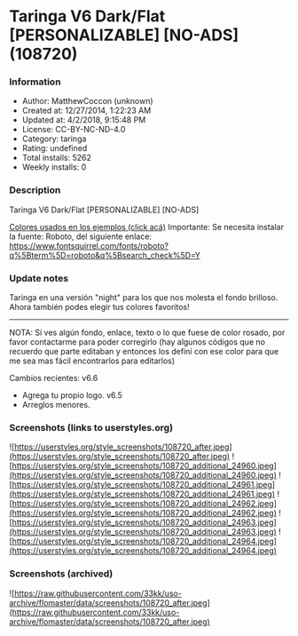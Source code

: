 # Taringa V6 Dark/Flat [PERSONALIZABLE] [NO-ADS] (108720)

### Information
- Author: MatthewCoccon (unknown)
- Created at: 12/27/2014, 1:22:23 AM
- Updated at: 4/2/2018, 9:15:48 PM
- License:  CC-BY-NC-ND-4.0
- Category: taringa
- Rating: undefined
- Total installs: 5262
- Weekly installs: 0


### Description
Taringa V6 Dark/Flat [PERSONALIZABLE] [NO-ADS]


<a href="https://paste2.org/gHc5xFHf">Colores usados en los ejemplos (click acá)</a> 
Importante: Se necesita instalar la fuente: Roboto, del siguiente enlace: https://www.fontsquirrel.com/fonts/roboto?q%5Bterm%5D=roboto&q%5Bsearch_check%5D=Y

### Update notes
Taringa en una versión "night" para los que nos molesta el fondo brilloso. 
Ahora también podes elegir tus colores favoritos!
_____________________________________________________________________________
NOTA: Si ves algún fondo, enlace, texto o lo que fuese de color rosado, por favor contactarme para poder corregirlo (hay algunos códigos que no recuerdo que parte editaban y entonces los definí con ese color para que me sea mas fácil encontrarlos para editarlos)


Cambios recientes:
v6.6
* Agrega tu propio logo.
v6.5
* Arreglos menores.

### Screenshots (links to userstyles.org)
![https://userstyles.org/style_screenshots/108720_after.jpeg](https://userstyles.org/style_screenshots/108720_after.jpeg)
![https://userstyles.org/style_screenshots/108720_additional_24960.jpeg](https://userstyles.org/style_screenshots/108720_additional_24960.jpeg)
![https://userstyles.org/style_screenshots/108720_additional_24961.jpeg](https://userstyles.org/style_screenshots/108720_additional_24961.jpeg)
![https://userstyles.org/style_screenshots/108720_additional_24962.jpeg](https://userstyles.org/style_screenshots/108720_additional_24962.jpeg)
![https://userstyles.org/style_screenshots/108720_additional_24963.jpeg](https://userstyles.org/style_screenshots/108720_additional_24963.jpeg)
![https://userstyles.org/style_screenshots/108720_additional_24964.jpeg](https://userstyles.org/style_screenshots/108720_additional_24964.jpeg)

### Screenshots (archived)
![https://raw.githubusercontent.com/33kk/uso-archive/flomaster/data/screenshots/108720_after.jpeg](https://raw.githubusercontent.com/33kk/uso-archive/flomaster/data/screenshots/108720_after.jpeg)
